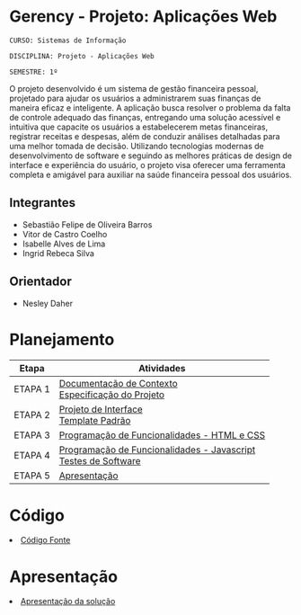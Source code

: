 # Gerency - Projeto: Aplicações Web

`CURSO: Sistemas de Informação`

`DISCIPLINA: Projeto - Aplicações Web`

`SEMESTRE: 1º`

O projeto desenvolvido é um sistema de gestão financeira pessoal, projetado para ajudar os usuários a administrarem suas finanças de maneira eficaz e inteligente. A aplicação busca resolver o problema da falta de controle adequado das finanças, entregando uma solução acessível e intuitiva que capacite os usuários a estabelecerem metas financeiras, registrar receitas e despesas, além de conduzir análises detalhadas para uma melhor tomada de decisão. Utilizando tecnologias modernas de desenvolvimento de software e seguindo as melhores práticas de design de interface e experiência do usuário, o projeto visa oferecer uma ferramenta completa e amigável para auxiliar na saúde financeira pessoal dos usuários.

## Integrantes

* Sebastião Felipe de Oliveira Barros
* Vitor de Castro Coelho
* Isabelle Alves de Lima
* Ingrid Rebeca Silva

## Orientador

* Nesley Daher

# Planejamento

| Etapa         | Atividades |
|  :----:   | ----------- |
| ETAPA 1         |[Documentação de Contexto](docs/context.md) <br> [Especificação do Projeto](docs/especification.md) |
| ETAPA 2         |[Projeto de Interface](docs/interface.md) <br> [Template Padrão](docs/template.md) |
| ETAPA 3         |[Programação de Funcionalidades - HTML e CSS](docs/development.md) |
| ETAPA 4        |[Programação de Funcionalidades - Javascript](docs/development.md) <br> [Testes de Software ](docs/tests.md) |
| ETAPA 5         | [Apresentação](presentation/README.md) |

# Código

<li><a href="src/README.md"> Código Fonte</a></li>

# Apresentação

<li><a href="presentation/README.md"> Apresentação da solução</a></li>
